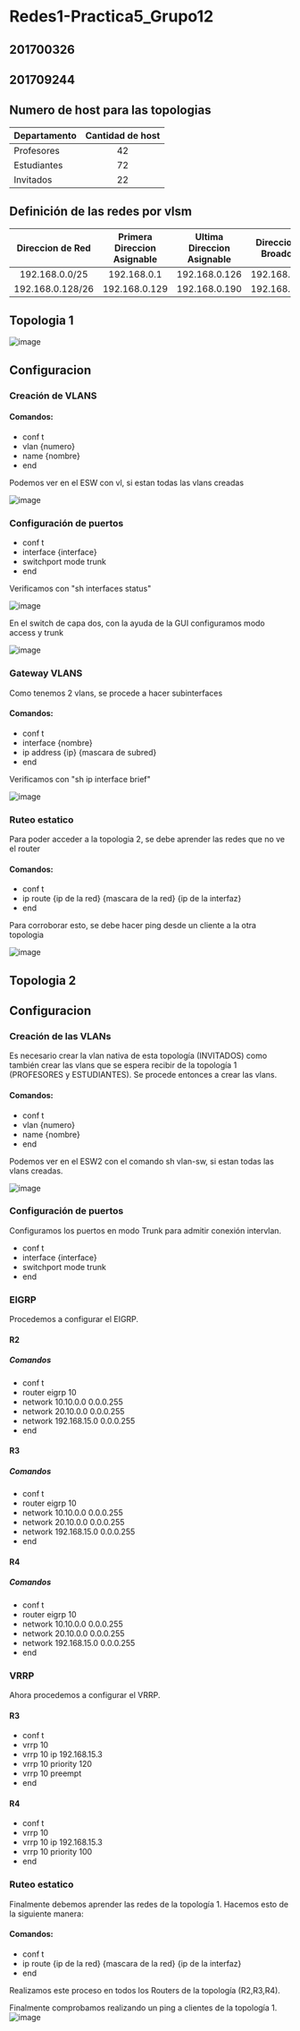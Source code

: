 # Redes1-Practica5_Grupo12
## 201700326
## 201709244

## Numero de host para las topologias

| Departamento | Cantidad de host |
| -------------|:----------------:|
| Profesores   | 42               |
| Estudiantes  | 72               |
| Invitados    | 22               |

## Definición de las redes por vlsm

| Direccion de Red | Primera Direccion Asignable | Ultima Direccion Asignable | Direccion de Broadcast |
|:-------------:|:-------------:|:-------------:|:-------------:| 
| 192.168.0.0/25 | 192.168.0.1 | 192.168.0.126 | 192.168.0.127 |
| 192.168.0.128/26 | 192.168.0.129 | 192.168.0.190 | 192.168.0.191 |

<h2>Topologia 1</h2>

![image](https://i.imgur.com/q3akhjq.png)

## Configuracion

### Creación de VLANS

#### Comandos:
- conf t
- vlan {numero}
- name {nombre}
- end
  
Podemos ver en el ESW con vl, si estan todas las vlans creadas

![image](https://i.imgur.com/HUKYSuD.png)

### Configuración de puertos
- conf t
- interface {interface}
- switchport mode trunk
- end

Verificamos con "sh interfaces status"

![image](https://i.imgur.com/WXK3Vhf.png)

En el switch de capa dos, con la ayuda de la GUI configuramos modo access y trunk

![image](https://i.imgur.com/ajivx2a.png)

### Gateway VLANS

Como tenemos 2 vlans, se procede a hacer subinterfaces

#### Comandos:
- conf t
- interface {nombre}
- ip address {ip} {mascara de subred}
- end

Verificamos con "sh ip interface brief"

![image](https://i.imgur.com/VhFrvpR.png)

### Ruteo estatico
Para poder acceder a la topologia 2, se debe aprender las redes que no ve el router

#### Comandos:
- conf t
- ip route {ip de la red} {mascara de la red} {ip de la interfaz}
- end

Para corroborar esto, se debe hacer ping desde un cliente a la otra topologia

![image](https://i.imgur.com/IRpZepG.png)

<h2>Topologia 2</h2>

## Configuracion

### Creación de las VLANs

Es necesario crear la vlan nativa de esta topología (INVITADOS) como 
también crear las vlans que se espera recibir de la topología 1 
(PROFESORES y ESTUDIANTES). Se procede entonces a crear las vlans.
#### Comandos:
- conf t
- vlan {numero}
- name {nombre}
- end
  
Podemos ver en el ESW2 con el comando sh vlan-sw,
si estan todas las vlans creadas.

![image](screens/vlans.png)

### Configuración de puertos
Configuramos los puertos en modo Trunk para admitir conexión intervlan.

- conf t
- interface {interface}
- switchport mode trunk
- end

### EIGRP

Procedemos a configurar el EIGRP.

#### R2

##### Comandos
- conf t
- router eigrp 10
- network 10.10.0.0 0.0.0.255
- network 20.10.0.0 0.0.0.255
- network 192.168.15.0 0.0.0.255
- end

#### R3

##### Comandos
- conf t
- router eigrp 10
- network 10.10.0.0 0.0.0.255
- network 20.10.0.0 0.0.0.255
- network 192.168.15.0 0.0.0.255
- end

#### R4

##### Comandos
- conf t
- router eigrp 10
- network 10.10.0.0 0.0.0.255
- network 20.10.0.0 0.0.0.255
- network 192.168.15.0 0.0.0.255
- end

### VRRP
Ahora procedemos a configurar el VRRP.

#### R3
- conf t
- vrrp 10
- vrrp 10 ip 192.168.15.3
- vrrp 10 priority 120
- vrrp 10 preempt
- end

#### R4
- conf t
- vrrp 10
- vrrp 10 ip 192.168.15.3
- vrrp 10 priority 100
- end

### Ruteo estatico
Finalmente debemos aprender las redes de la topología 1. Hacemos 
esto de la siguiente manera:

#### Comandos:
- conf t
- ip route {ip de la red} {mascara de la red} {ip de la interfaz}
- end

Realizamos este proceso en todos los Routers de la topología (R2,R3,R4).

Finalmente comprobamos realizando un ping a clientes de la topología 1.
![image](screens/linux.png)
